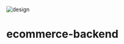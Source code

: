 ![design](https://user-images.githubusercontent.com/93721944/165522649-d0effc45-13ae-4067-91f7-6f302cb9b054.png)
# ecommerce-backend
